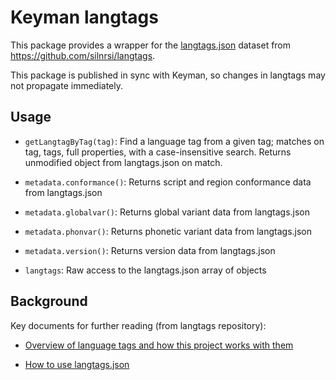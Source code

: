 # Keyman langtags

This package provides a wrapper for the
[langtags.json](https://ldml.api.sil.org/langtags.json) dataset from
https://github.com/silnrsi/langtags.

This package is published in sync with Keyman, so changes in langtags may not
propagate immediately.

## Usage

* `getLangtagByTag(tag)`: Find a language tag from a given tag; matches on tag,
  tags, full properties, with a case-insensitive search. Returns unmodified
  object from langtags.json on match.

* `metadata.conformance()`: Returns script and region conformance data from
  langtags.json

* `metadata.globalvar()`: Returns global variant data from langtags.json

* `metadata.phonvar()`: Returns phonetic variant data from langtags.json

* `metadata.version()`: Returns version data from langtags.json

* `langtags`: Raw access to the langtags.json array of objects

## Background

Key documents for further reading (from langtags repository):

* [Overview of language tags and how this project works with them](https://github.com/silnrsi/langtags/blob/master/doc/tagging.md)

* [How to use langtags.json](https://github.com/silnrsi/langtags/blob/master/doc/langtags.md)
